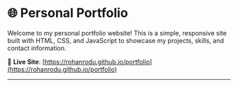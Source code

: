 # 🌐 Personal Portfolio

Welcome to my personal portfolio website! This is a simple, responsive site built with HTML, CSS, and JavaScript to showcase my projects, skills, and contact information.

🔗 **Live Site**: [https://rohanrodu.github.io/portfolio](https://rohanrodu.github.io/portfolio)

---

